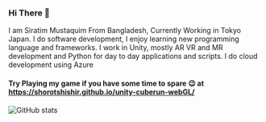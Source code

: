 ### Hi There 👋

I am Siratim Mustaquim From Bangladesh, Currently Working in Tokyo Japan. I do software development, I enjoy learning new programming language and frameworks. I work in Unity, mostly AR VR and MR development and Python for day to day applications and scripts. I do cloud development using Azure

#### Try Playing my game if you have some time to spare 😉 at https://shorotshishir.github.io/unity-cuberun-webGL/

![GitHub stats](https://github-readme-stats.vercel.app/api?username=shorotshishir)

